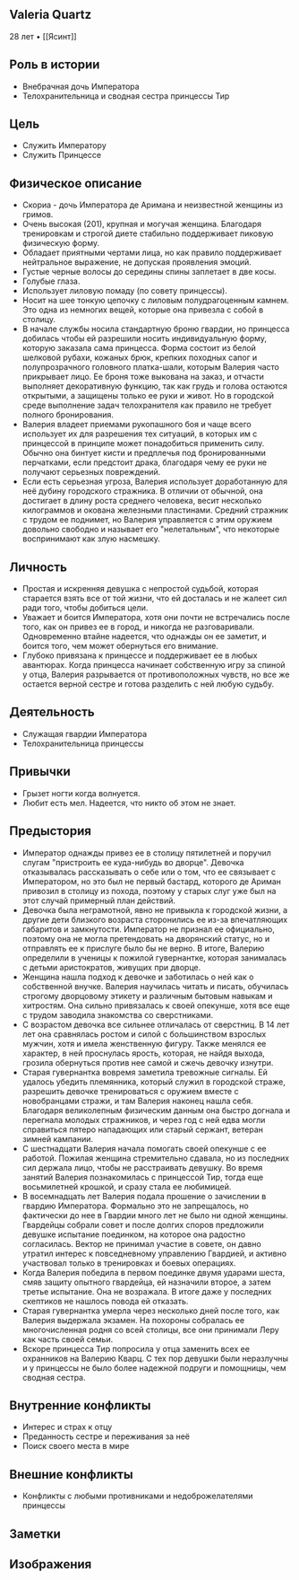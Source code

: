 ## Valeria Quartz

28 лет • [[Ясинт]]

## Роль в истории

* Внебрачная дочь Императора
* Телохранительница и сводная сестра принцессы Тир

## Цель

* Служить Императору
* Служить Принцессе

## Физическое описание

* Скориа - дочь Императора де Аримана и неизвестной женщины из гримов.
* Очень высокая (201), крупная и могучая женщина. Благодаря тренировкам и строгой диете стабильно поддерживает пиковую физическую форму.
* Обладает приятными чертами лица, но как правило поддерживает нейтральное выражение, не допуская проявления эмоций.
* Густые черные волосы до середины спины заплетает в две косы.
* Голубые глаза.
* Использует лиловую помаду (по совету принцессы).
* Носит на шее тонкую цепочку с лиловым полудрагоценным камнем. Это одна из немногих вещей, которые она привезла с собой в столицу.
* В начале службы носила стандартную броню гвардии, но принцесса добилась чтобы ей разрешили носить индивидуальную форму, которую заказала сама принцесса. Форма состоит из белой шелковой рубахи, кожаных брюк, крепких походных сапог и полупрозрачного головного платка-шали, которым Валерия часто прикрывает лицо. Ее броня тоже выкована на заказ, и отчасти выполняет декоративную функцию, так как грудь и голова остаются открытыми, а защищены только ее руки и живот. Но в городской среде выполнение задач телохранителя как правило не требует полного бронирования.
* Валерия владеет приемами рукопашного боя и чаще всего использует их для разрешения тех ситуаций, в которых им с принцессой в принципе может понадобиться применить силу. Обычно она бинтует кисти и предплечья под бронированными перчатками, если предстоит драка, благодаря чему ее руки не получают серьезных повреждений.
* Если есть серьезная угроза, Валерия использует доработанную для неё дубину городского стражника. В отличии от обычной, она достигает в длину роста среднего человека, весит несколько килограммов и окована железными пластинами. Средний стражник с трудом ее поднимет, но Валерия управляется с этим оружием довольно свободно и называет его "нелетальным", что некоторые воспринимают как злую насмешку.

## Личность

* Простая и искренняя девушка с непростой судьбой, которая старается взять все от той жизни, что ей досталась и не жалеет сил ради того, чтобы добиться цели.
* Уважает и боится Императора, хотя они почти не встречались после того, как он привез ее в город, и никогда не разговаривали. Одновременно втайне надеется, что однажды он ее заметит, и боится того, чем может обернуться его внимание.
* Глубоко привязана к принцессе и поддерживает ее в любых авантюрах. Когда принцесса начинает собственную игру за спиной у отца, Валерия разрывается от противоположных чувств, но все же остается верной сестре и готова разделить с ней любую судьбу.

## Деятельность

* Служащая гвардии Императора
* Телохранительница принцессы
## Привычки

* Грызет ногти когда волнуется.
* Любит есть мел. Надеется, что никто об этом не знает.
## Предыстория

* Император однажды привез ее в столицу пятилетней и поручил слугам "пристроить ее куда-нибудь во дворце". Девочка отказывалась рассказывать о себе или о том, что ее связывает с Императором, но это был не первый бастард, которого де Ариман привозил в столицу из похода, поэтому у старых слуг уже был на этот случай примерный план действий.
* Девочка была неграмотной, явно не привыкла к городской жизни, а другие дети близкого возраста сторонились ее из-за впечатляющих габаритов и замкнутости. Император не признал ее официально, поэтому она не могла претендовать на дворянский статус, но и отправлять ее к прислуге было бы не верно. В итоге, Валерию определили в ученицы к пожилой гувернантке, которая занималась с детьми аристократов, живущих при дворце.
* Женщина нашла подход к девочке и заботилась о ней как о собственной внучке. Валерия научилась читать и писать, обучилась строгому дворцовому этикету и различным бытовым навыкам и хитростям. Она сильно привязалась к своей опекунше, хотя все еще с трудом заводила знакомства со сверстниками.
* С возрастом девочка все сильнее отличалась от сверстниц. В 14 лет лет она сравнялась ростом и силой с большинством взрослых мужчин, хотя и имела женственную фигуру. Также менялся ее характер, в ней проснулась ярость, которая, не найдя выхода, грозила обернуться против нее самой и сжечь девочку изнутри.
* Старая гувернантка вовремя заметила тревожные сигналы. Ей удалось убедить племянника, который служил в городской страже, разрешить девочке тренироваться с оружием вместе с новобранцами стражи, и там Валерия наконец нашла себя. Благодаря великолепным физическим данным она быстро догнала и перегнала молодых стражников, и через год с ней едва могли справиться пятеро нападающих или старый сержант, ветеран зимней кампании.
* С шестнадцати Валерия начала помогать своей опекунше с ее работой. Пожилая женщина стремительно сдавала, но из последних сил держала лицо, чтобы не расстраивать девушку. Во время занятий Валерия познакомилась с принцессой Тир, тогда еще восьмилетней крошкой, и сразу стала ее любимицей.
* В восемнадцать лет Валерия подала прошение о зачислении в гвардию Императора. Формально это не запрещалось, но фактически до нее в Гвардии много лет не было ни одной женщины. Гвардейцы собрали совет и после долгих споров предложили девушке испытание поединком, на которое она радостно согласилась. Вектор не принимал участие в совете, он давно утратил интерес к повседневному управлению Гвардией, и активно участвовал только в тренировках и боевых операциях.
* Когда Валерия победила в первом поединке двумя ударами шеста, смяв защиту опытного гвардейца, ей назначили второе, а затем третье испытание. Она не возражала. В итоге даже у последних скептиков не нашлось повода ей отказать.
* Старая гувернантка умерла через несколько дней после того, как Валерия выдержала экзамен. На похороны собралась ее многочисленная родня со всей столицы, все они принимали Леру как часть своей семьи.
* Вскоре принцесса Тир попросила у отца заменить всех ее охранников на Валерию Кварц. С тех пор девушки были неразлучны и у принцессы не было более надежной подруги и помощницы, чем сводная сестра.

## Внутренние конфликты

* Интерес и страх к отцу
* Преданность сестре и переживания за неё
* Поиск своего места в мире

## Внешние конфликты

* Конфликты с любыми противниками и недоброжелателями принцессы

## Заметки


## Изображения